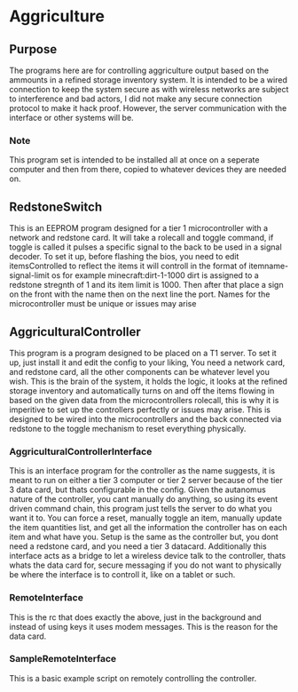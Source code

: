 # Aggriculture
## Purpose
The programs here are for controlling aggriculture output based on the ammounts in a refined storage
inventory system. It is intended to be a wired connection to keep the system secure as with wireless
networks are subject to interference and bad actors, I did not make any secure connection protocol to
make it hack proof. However, the server communication with the interface or other systems will be.

### Note
This program set is intended to be installed all at once on a seperate computer and then from there,
copied to whatever devices they are needed on.

## RedstoneSwitch
This is an EEPROM program designed for a tier 1 microcontroller with a network and redstone card.
It will take a rolecall and toggle command, if toggle is called it pulses a specific signal to the
back to be used in a signal decoder. To set it up, before flashing the bios, you need to edit
itemsControlled to reflect the items it will controll in the format of itemname-signal-limit os
for example minecraft:dirt-1-1000 dirt is assigned to a redstone stregnth of 1 and its item limit is
1000. Then after that place a sign on the front with the name then on the next line the port.
Names for the microcontroller must be unique or issues may arise

## AggriculturalController
This program is a program designed to be placed on a T1 server. To set it up, just install it
and edit the config to your liking, You need a network card, and redstone card, all
the other components can be whatever level you wish. This is the brain of the system, it holds the
logic, it looks at the refined storage inventory and automatically turns on and off the items flowing
in based on the given data from the microcontrollers rolecall, this is why it is imperitive to set up
the controllers perfectly or issues may arise. This is designed to be wired into the microcontrollers
and the back connected via redstone to the toggle mechanism to reset everything physically.

### AggriculturalControllerInterface
This is an interface program for the controller as the name suggests, it is meant to run on either a
tier 3 computer or tier 2 server because of the tier 3 data card, but thats configurable in the config.
Given the autanomus nature of the controller, you cant manually do anything, so using its event driven
command chain, this program just tells the server to do what you want it to. You can force a reset,
manually toggle an item, manually update the item quantities list, and get all the information the
controller has on each item and what have you. Setup is the same as the controller but, you dont need
a redstone card, and you need a tier 3 datacard. Additionally this interface acts as a bridge to let
a wireless device talk to the controller, thats whats the data card for, secure messaging if you do
not want to physically be where the interface is to controll it, like on a tablet or such.

### RemoteInterface
This is the rc that does exactly the above, just in the background and instead of using keys it uses
modem messages. This is the reason for the data card.

### SampleRemoteInterface
This is a basic example script on remotely controlling the controller.